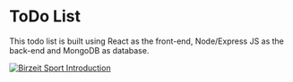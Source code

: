 # ToDo List

This todo list is built using React as the front-end, Node/Express JS as the back-end and MongoDB as database.

[![Birzeit Sport Introduction](https://img.youtube.com/vi/-NiIqY6Aqsw/0.jpg)](https://www.youtube.com/watch?v=-NiIqY6Aqsw)
